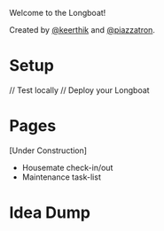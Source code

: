 Welcome to the Longboat!

Created by [@keerthik](https://github.com/keerthik) and [@piazzatron](https://github.com/piazzatron).

# Setup
// Test locally
// Deploy your Longboat

# Pages
[Under Construction]
- Housemate check-in/out
- Maintenance task-list

# Idea Dump

